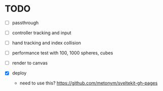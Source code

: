 # TODO


- [ ] passthrough
- [ ] controller tracking and input
- [ ] hand tracking and index collision
- [ ] performance test with 100, 1000 spheres, cubes
- [ ] render to canvas

- [x] deploy
  - need to use this? https://github.com/metonym/sveltekit-gh-pages
